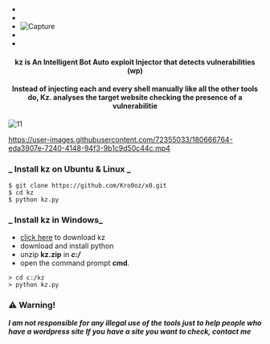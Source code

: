 


- 
- 
- ![Capture](https://user-images.githubusercontent.com/72355033/180666776-ef308ca0-dd02-4392-8374-5ea147c97037.PNG)
- 
- 

<h4 align="center">kz is An Intelligent Bot Auto exploit  Injector that detects vulnerabilities (wp)</h4>
<h4 align="center">Instead of injecting each and every shell manually like all the other tools
do, Kz.  analyses the target website checking the presence of a vulnerabilitie  </h4>


![11](https://user-images.githubusercontent.com/72355033/180667280-bfc04ac6-704d-46c2-9b46-16c011901de0.PNG)

https://user-images.githubusercontent.com/72355033/180666764-eda3907e-7240-4148-94f3-9b1c9d50c44c.mp4

### _  Install kz on Ubuntu & Linux _


```
$ git clone https://github.com/Kro0oz/x0.git
$ cd kz
$ python kz.py
```



### _ Install kz in Windows_


- [click here](https://github.com/Kro0oz/x0/archive/refs/heads/main.zip) to download kz
- download and install python
- unzip **kz.zip** in ***c:/***
- open the command prompt **cmd**.
```
> cd c:/kz
> python kz.py
```




### :warning: Warning!

***I am not responsible for any illegal use of the tools just to help people who have a wordpress site***
***If you have a site you want to check, contact me***


